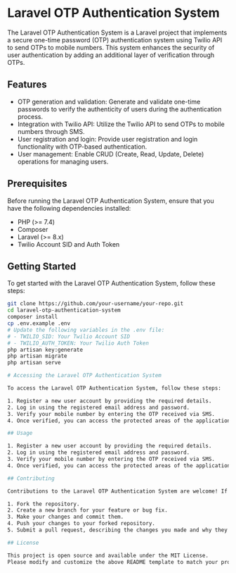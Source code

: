 # Laravel OTP Authentication System

The Laravel OTP Authentication System is a Laravel project that implements a secure one-time password (OTP) authentication system using Twilio API to send OTPs to mobile numbers. This system enhances the security of user authentication by adding an additional layer of verification through OTPs.

## Features

- OTP generation and validation: Generate and validate one-time passwords to verify the authenticity of users during the authentication process.
- Integration with Twilio API: Utilize the Twilio API to send OTPs to mobile numbers through SMS.
- User registration and login: Provide user registration and login functionality with OTP-based authentication.
- User management: Enable CRUD (Create, Read, Update, Delete) operations for managing users.

## Prerequisites

Before running the Laravel OTP Authentication System, ensure that you have the following dependencies installed:

- PHP (>= 7.4)
- Composer
- Laravel (>= 8.x)
- Twilio Account SID and Auth Token

## Getting Started

To get started with the Laravel OTP Authentication System, follow these steps:

```bash
git clone https://github.com/your-username/your-repo.git
cd laravel-otp-authentication-system
composer install
cp .env.example .env
# Update the following variables in the .env file:
# - TWILIO_SID: Your Twilio Account SID
# - TWILIO_AUTH_TOKEN: Your Twilio Auth Token
php artisan key:generate
php artisan migrate
php artisan serve

# Accessing the Laravel OTP Authentication System

To access the Laravel OTP Authentication System, follow these steps:

1. Register a new user account by providing the required details.
2. Log in using the registered email address and password.
3. Verify your mobile number by entering the OTP received via SMS.
4. Once verified, you can access the protected areas of the application.

## Usage

1. Register a new user account by providing the required details.
2. Log in using the registered email address and password.
3. Verify your mobile number by entering the OTP received via SMS.
4. Once verified, you can access the protected areas of the application.

## Contributing

Contributions to the Laravel OTP Authentication System are welcome! If you would like to contribute, please follow these steps:

1. Fork the repository.
2. Create a new branch for your feature or bug fix.
3. Make your changes and commit them.
4. Push your changes to your forked repository.
5. Submit a pull request, describing the changes you made and why they should be merged.

## License

This project is open source and available under the MIT License.
Please modify and customize the above README template to match your project's specific details and requirements.
